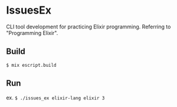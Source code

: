# IssuesEx

CLI tool development for practicing Elixir programming.
Referring to "Programming Elixir".

## Build

`$ mix escript.build`

## Run

ex.
`$ ./issues_ex elixir-lang elixir 3`
